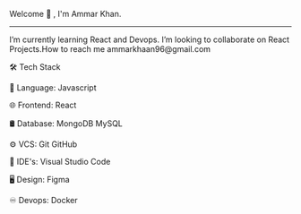Welcome 👋 , I'm Ammar Khan.
<hr/>
I’m currently learning React and Devops. I’m looking to collaborate on React Projects.How to reach me ammarkhaan96@gmail.com

🛠  Tech Stack

📜  Language:  Javascript 

🌐  Frontend:  React 

🛢  Database:  MongoDB MySQL 

⚙️  VCS:   Git GitHub 

🔧  IDE's:  Visual Studio Code

🖥  Design:  Figma

♾️  Devops:  Docker
